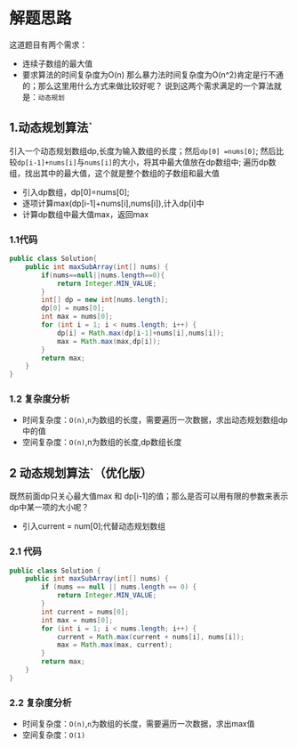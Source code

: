 # 解题思路
这道题目有两个需求：
* 连续子数组的最大值
* 要求算法的时间复杂度为O(n)
那么暴力法时间复杂度为O(n^2)肯定是行不通的；那么这里用什么方式来做比较好呢？
  说到这两个需求满足的一个算法就是：`动态规划`
  
## 1.动态规划算法`
引入一个动态规划数组dp,长度为输入数组的长度；然后`dp[0] =nums[0]`;
然后比较`dp[i-1]+nums[i]`与`nums[i]`的大小，将其中最大值放在dp数组中;
遍历dp数组，找出其中的最大值，这个就是整个数组的子数组和最大值
* 引入dp数组，dp[0]=nums[0];
* 逐项计算max(dp[i-1]+nums[i],nums[i]),计入dp[i]中
* 计算dp数组中最大值max，返回max

### 1.1代码
```java
public class Solution{
    public int maxSubArray(int[] nums) {
        if(nums==null||nums.length==0){
            return Integer.MIN_VALUE;
        }
        int[] dp = new int[nums.length];
        dp[0] = nums[0];
        int max = nums[0];
        for (int i = 1; i < nums.length; i++) {
            dp[i] = Math.max(dp[i-1]+nums[i],nums[i]);
            max = Math.max(max,dp[i]);
        }
        return max;
    }
}
```
### 1.2 复杂度分析
* 时间复杂度：`O(n)`,`n`为数组的长度，需要遍历一次数据，求出动态规划数组dp中的值
* 空间复杂度：`O(n)`,n为数组的长度,dp数组长度

## 2 动态规划算法`（优化版）
既然前面dp只关心最大值max 和 dp[i-1]的值；那么是否可以用有限的参数来表示dp中某一项的大小呢？
* 引入current = num[0];代替动态规划数组

### 2.1 代码
```java
public class Solution {
    public int maxSubArray(int[] nums) {
        if (nums == null || nums.length == 0) {
            return Integer.MIN_VALUE;
        }
        int current = nums[0];
        int max = nums[0];
        for (int i = 1; i < nums.length; i++) {
            current = Math.max(current + nums[i], nums[i]);
            max = Math.max(max, current);
        }
        return max;
    }
}
```
### 2.2 复杂度分析
* 时间复杂度：`O(n)`,`n`为数组的长度，需要遍历一次数据，求出max值
* 空间复杂度：`O(1)`